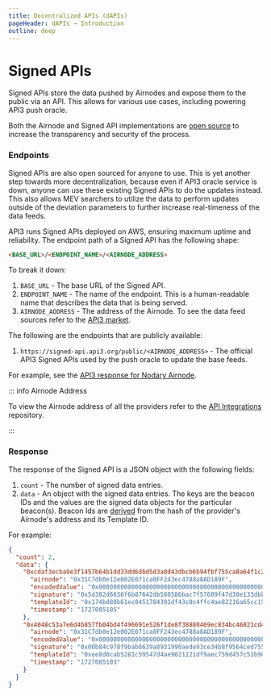 ```yaml
---
title: Decentralized APIs (dAPIs)
pageHeader: dAPIs → Introduction
outline: deep
---
```


<PageHeader/>

# Signed APIs

Signed APIs store the data pushed by Airnodes and expose them to the public via
an API. This allows for various use cases, including powering API3 push oracle.

Both the Airnode and Signed API implementations are
[open source](https://github.com/api3dao/signed-api) to increase the
transparency and security of the process.

### Endpoints

Signed APIs are also open sourced for anyone to use. This is yet another step
towards more decentralization, because even if API3 oracle service is down,
anyone can use these existing Signed APIs to do the updates instead. This also
allows MEV searchers to utilize the data to perform updates outside of the
deviation parameters to further increase real-timeness of the data feeds.

API3 runs Signed APIs deployed on AWS, ensuring maximum uptime and reliability.
The endpoint path of a Signed API has the following shape:

```md
<BASE_URL>/<ENDPOINT_NAME>/<AIRNODE_ADDRESS>
```

To break it down:

1. `BASE_URL` - The base URL of the Signed API.
2. `ENDPOINT_NAME` - The name of the endpoint. This is a human-readable name
   that describes the data that is being served.
3. `AIRNODE_ADDRESS` - The address of the Airnode. To see the data feed sources
   refer to the [API3 market](https://market.api3.org).

The following are the endpoints that are publicly available:

1. `https://signed-api.api3.org/public/<AIRNODE_ADDRESS>` - The official API3
   Signed APIs used by the push oracle to update the base feeds.

For example, see the
[API3 response for Nodary Airnode](https://signed-api.api3.org/public/0xc52EeA00154B4fF1EbbF8Ba39FDe37F1AC3B9Fd4).

::: info Airnode Address

To view the Airnode address of all the providers refer to the
[API Integrations](https://github.com/api3dao/data-feeds/tree/main/packages/api-integrations/data/apis)
repository.

:::

### Response

The response of the Signed API is a JSON object with the following fields:

1. `count` - The number of signed data entries.
2. `data` - An object with the signed data entries. The keys are the beacon IDs
   and the values are the signed data objects for the particular beacon(s).
   Beacon Ids are
   [derived](/reference/dapis/verify-beacon.html#verifying-beaconid) from the
   hash of the provider's Airnode's address and its Template ID.

For example:

```json
{
  "count": 2,
  "data": {
    "0xcdaf3ecba9e3f1457b64b1dd33dd6dbd5d3a0d43dbcb6b94fbf755ca8a64f1c2": {
      "airnode": "0x31C7db0e12e002E071ca0FF243ec4788a8AD189F",
      "encodedValue": "0x0000000000000000000000000000000000000000000000000f710eec75e16680",
      "signature": "0x5d382d6636f6b87642db580586bac7f57609f47d30e133dbb6bedede233a6d58065cb4aefbe2d2db1bd61ee9734a8671c05a5f2f79a0192ef491662ba3e390ac1c",
      "templateId": "0x174bd80b61ec8451784391df43c8c4ffc4ae82216a65cc15107bfdf4c29f6ca1",
      "timestamp": "1727085105"
    },
    "0x4048c53a7e6d4b857fb04bd4f496691e526f1de8f38880469ec834bc46021cd4": {
      "airnode": "0x31C7db0e12e002E071ca0FF243ec4788a8AD189F",
      "encodedValue": "0x0000000000000000000000000000000000000000000000000210a4cfc6940000",
      "signature": "0x00b84c978f9bab8639a8931990aede93ce34b8f9564ced755499bac503a39d7e7dad882dd1be77954bbbf152b436912204a29a1260283dda863cf489f631a17b1c",
      "templateId": "0xee8d0cab5281c59547d4ae9021121df9aec759d457c51b905296610fbef58bed",
      "timestamp": "1727085103"
    }
  }
}
```

